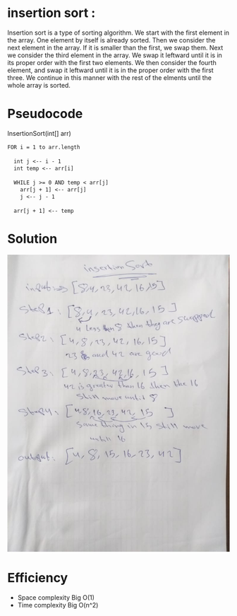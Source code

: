 # insertion sort :
Insertion sort is a type of sorting algorithm. We start with the first element in the array. One element by itself is already sorted. Then we consider the next element in the array. If it is smaller than the first, we swap them. Next we consider the third element in the array. We swap it leftward until it is in its proper order with the first two elements. We then consider the fourth element, and swap it leftward until it is in the proper order with the first three. We continue in this manner with the rest of the elments until the whole array is sorted.

# Pseudocode
  InsertionSort(int[] arr)
  
    FOR i = 1 to arr.length
    
      int j <-- i - 1
      int temp <-- arr[i]
      
      WHILE j >= 0 AND temp < arr[j]
        arr[j + 1] <-- arr[j]
        j <-- j - 1
        
      arr[j + 1] <-- temp


# Solution

![](https://raw.githubusercontent.com/Hamza-Rashed/Python-data-structures-and-algorithms/main/asset/WhatsApp%20Image%202021-01-08%20at%2011.52.10%20AM.jpeg)


# Efficiency

* Space complexity Big O(1)
* Time complexity Big O(n^2)
